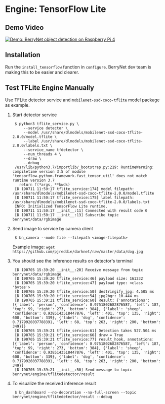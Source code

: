 # Engine: TensorFlow Lite

## Demo Video

[![Demo: BerryNet object detection on Raspberry Pi 4](https://img.youtube.com/vi/zgDwGA90P6k/0.jpg)](https://www.youtube.com/watch?v=zgDwGA90P6k)

## Installation

Run the `install_tensorflow` function in `configure`. BerryNet dev team is making this to be easier and clearer.

## Test TFLite Engine Manually

Use TFLite detector service and `mobilenet-ssd-coco-tflite` model package as example.

1. Start detector service

        $ python3 tflite_service.py \
            --service detector \
            --model /usr/share/dlmodels/mobilenet-ssd-coco-tflite-2.0.0/model.tflite \
            --label /usr/share/dlmodels/mobilenet-ssd-coco-tflite-2.0.0/labels.txt \
            --service_name tfdetector \
            --num_threads 4 \
            --draw \
            --debug
        /usr/lib/python3.7/importlib/_bootstrap.py:219: RuntimeWarning: compiletime version 3.5 of module 'tensorflow.python.framework.fast_tensor_util' does not match runtime version 3.7
          return f(*args, **kwds)
        [D 190711 11:50:17 tflite_service:174] model filepath: /usr/share/dlmodels/mobilenet-ssd-coco-tflite-2.0.0/model.tflite
        [D 190711 11:50:17 tflite_service:175] label filepath: /usr/share/dlmodels/mobilenet-ssd-coco-tflite-2.0.0/labels.txt
        INFO: Initialized TensorFlow Lite runtime.
        [D 190711 11:50:17 __init__:11] Connected with result code 0
        [D 190711 11:50:17 __init__:13] Subscribe topic berrynet/data/rgbimage

1. Send image to service by camera client

        $ bn_camera --mode file --filepath <image-filepath>

    Example image: `wget https://github.com/pjreddie/darknet/raw/master/data/dog.jpg`

1. You should see the inference results on detector's terminal

        [D 190705 15:39:20 __init__:20] Receive message from topic berrynet/data/rgbimage
        [D 190705 15:39:20 tflite_service:46] payload size: 161232
        [D 190705 15:39:20 tflite_service:47] payload type: <class 'bytes'>
        [D 190705 15:39:20 tflite_service:50] destringify_jpg: 4.505 ms
        [D 190705 15:39:20 tflite_service:54] jpg2bgr: 10.444 ms
        [D 190705 15:39:21 tflite_service:60] Result: {'annotations': [{'label': 'person', 'confidence': 0.9751802682876587, 'left': 187, 'top': 99, 'right': 273, 'bottom': 384}, {'label': 'sheep', 'confidence': 0.9385143518447876, 'left': 401, 'top': 135, 'right': 600, 'bottom': 339}, {'label': 'dog', 'confidence': 0.7179926037788391, 'left': 68, 'top': 263, 'right': 200, 'bottom': 349}]}
        [D 190705 15:39:21 tflite_service:61] Detection takes 527.504 ms
        [D 190705 15:39:21 tflite_service:66] draw = True
        [D 190705 15:39:21 tflite_service:77] result_hook, annotations: [{'label': 'person', 'confidence': 0.9751802682876587, 'left': 187, 'top': 99, 'right': 273, 'bottom': 384}, {'label': 'sheep', 'confidence': 0.9385143518447876, 'left': 401, 'top': 135, 'right': 600, 'bottom': 339}, {'label': 'dog', 'confidence': 0.7179926037788391, 'left': 68, 'top': 263, 'right': 200, 'bottom': 349}]
        [D 190705 15:39:21 __init__:50] Send message to topic berrynet/engine/tflitedetector/result

1. To visualize the received inference result

        $ bn_dashboard --no-decoration --no-full-screen --topic berrynet/engine/tflitedetector/result --debug
